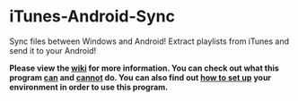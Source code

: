 # iTunes-Android-Sync
Sync files between Windows and Android!
Extract playlists from iTunes and send it to your Android!
  
**Please view the [wiki](https://github.com/atai92/iTunes-Android-Sync/wiki) for more information. 
You can check out what this program [can](https://github.com/atai92/iTunes-Android-Sync/wiki/What-can-this-do%3F) and [cannot](https://github.com/atai92/iTunes-Android-Sync/wiki/What-can't-this-do%3F) do. 
You can also find out [how to set up](https://github.com/atai92/iTunes-Android-Sync/wiki/How-to-Use) your environment in order to use this program.**
  